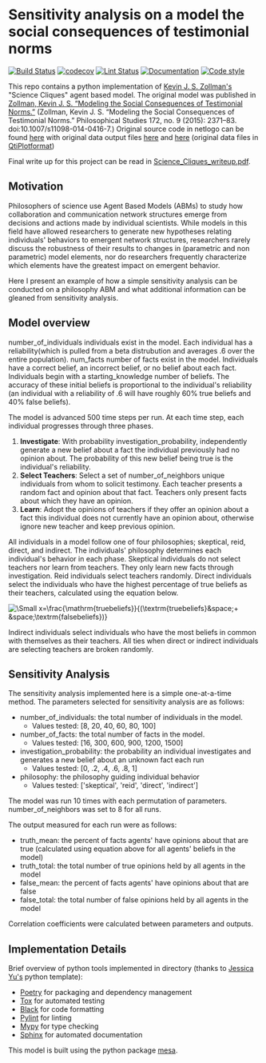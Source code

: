 # Sensitivity analysis on a model the social consequences of testimonial norms

[![Build Status](https://github.com/Jannetty/science_cliques/workflows/build/badge.svg)](https://github.com/Jannetty/science_cliques/actions?query=workflow%3Abuild)
[![codecov](https://codecov.io/gh/Jannetty/science_cliques/branch/main/graph/badge.svg?token=p46b5eTAyy)](https://codecov.io/gh/Jannetty/science_cliques)
[![Lint Status](https://github.com/Jannetty/science_cliques/workflows/lint/badge.svg)](https://github.com/Jannetty/science_cliques/actions?query=workflow%3Alint)
[![Documentation](https://github.com/Jannetty/science_cliques/workflows/documentation/badge.svg)](https://jannetty.github.io/science_cliques/)
[![Code style](https://img.shields.io/badge/code%20style-black-000000.svg)](https://github.com/psf/black)

This repo contains a python implementation of [Kevin J. S. Zollman's](https://www.kevinzollman.com/)
"Science Cliques" agent based model.
The original model was published in 
[Zollman, Kevin J.
S. “Modeling the Social Consequences of 
Testimonial Norms.”](https://www.kevinzollman.com/uploads/5/0/3/6/50361245/zollman_-_modeling_the_social_consequence_of_testimonial_norms.pdf)
(Zollman, Kevin J. S. “Modeling the Social Consequences of Testimonial Norms.” Philosophical Studies 172, no. 9 (2015): 2371–83. doi:10.1007/s11098-014-0416-7.)
Original source code in netlogo can be found [here](https://www.kevinzollman.com/uploads/5/0/3/6/50361245/sciencecliquesv2.nlogo)
with original data output files [here](https://www.kevinzollman.com/uploads/5/0/3/6/50361245/testimonydata.qti) and [here](https://www.kevinzollman.com/uploads/5/0/3/6/50361245/polymorphictestimony.qti) 
(original data files in [QtiPlotformat](http://www.qtiplot.com/))

Final write up for this project can be read in [Science_Cliques_writeup.pdf](Science_Cliques_writeup.pdf).

## Motivation
Philosophers of science use Agent Based Models (ABMs) to study how 
collaboration and communication network structures emerge from decisions and 
actions made by individual scientists. While models in this field have allowed 
researchers to generate new hypotheses relating individuals' behaviors to 
emergent network structures, researchers rarely discuss the robustness of 
their results to changes in (parametric and non parametric) model elements, 
nor do researchers frequently characterize which elements have the greatest 
impact on emergent behavior.

Here I present an example of how a simple sensitivity analysis can be 
conducted on a philosophy ABM and what additional information can be gleaned 
from sensitivity analysis.

## Model overview
number_of_individuals individuals exist in the model. Each individual 
has a reliability(which is pulled from a beta distrubution and averages .6 
over the entire population). num_facts number of facts exist in the
model. Individuals have a correct belief, an incorrect belief, or no 
belief about each fact. Individuals begin with a starting_knowledge number 
of beliefs. The accuracy of these initial beliefs is proportional to the 
individual's reliability (an individual with a reliability of .6 will have 
roughly 60% true beliefs and 40% false beliefs).

The model is advanced 500 time steps per run. At each time step, each 
individual progresses through three phases.
1. **Investigate**: With probability investigation_probability, independently 
   generate a new belief about a fact the individual previously had no 
   opinion about. The probability of this new belief being true is the 
   individual's reliability.
2. **Select Teachers**: Select a set of number_of_neighbors unique individuals 
   from whom to solicit testimony. Each teacher presents a random fact and 
   opinion about that fact. Teachers only present facts about which they 
   have an opinion.
3. **Learn**: Adopt the opinions of teachers if they offer an opinion about 
   a fact this individual does not currently have an opinion about, 
   otherwise ignore new teacher and keep previous opinion.

All individuals in a model follow one of four philosophies; skeptical, reid, 
direct, and indirect. The individuals' philosophy determines each 
individual's behavior in each phase. Skeptical individuals do not 
select teachers nor learn from teachers. They only learn new facts through 
investigation. Reid individuals select teachers randomly. Direct individuals 
select the individuals who have the highest percentage of true beliefs as 
their teachers, calculated using the equation below.

![\Small x=\frac{\mathrm{truebeliefs}}{(\textrm{truebeliefs}&space;&plus;
&space;\textrm{falsebeliefs})}](https://latex.codecogs.com/svg.image?\frac{\mathrm{truebeliefs}}{(\textrm{truebeliefs}&space;&plus;&space;\textrm{falsebeliefs})}) 

Indirect individuals select individuals who have the most beliefs 
in common with themselves as their teachers. All ties when direct or indirect
individuals are selecting teachers are broken randomly.

## Sensitivity Analysis
The sensitivity analysis implemented here is a simple one-at-a-time method.
The parameters selected for sensitivity analysis are as follows:
- number_of_individuals: the total number of individuals in the model. 
  - Values tested: [8, 20, 40, 60, 80, 100]
- number_of_facts: the total number of facts in the model.
  - Values tested: [16, 300, 600, 900, 1200, 1500]
- investigation_probability: the probability an individual investigates and 
  generates a new belief about an unknown fact each run
  - Values tested: [0, .2, .4, .6, .8, 1]
- philosophy: the philosophy guiding individual behavior 
  - Values tested: 
    ['skeptical', 'reid', 'direct', 'indirect']

The model was run 10 times with each permutation of parameters. 
number_of_neighbors was set to 8 for all runs.

The output measured for each run were as follows:
- truth_mean: the percent of facts agents' have opinions about that are true 
  (calculated using equation above for all agents' beliefs in the model)
- truth_total: the total number of true opinions held by all agents in the model
- false_mean: the percent of facts agents' have opinions about that are false
- false_total: the total number of false opinions held by all agents in the 
  model

Correlation coefficients were calculated between parameters and outputs.

## Implementation Details
Brief overview of python tools implemented in directory (thanks to [Jessica 
Yu's](https://github.com/jessicasyu) python template):
- [Poetry](https://python-poetry.org/) for packaging and dependency management
- [Tox](https://tox.readthedocs.io/en/latest/) for automated testing
- [Black](https://black.readthedocs.io/en/stable/) for code formatting
- [Pylint](https://www.pylint.org/) for linting
- [Mypy](http://mypy-lang.org/) for type checking
- [Sphinx](https://www.sphinx-doc.org/) for automated documentation

This model is built using the python package [mesa](https://github.com/projectmesa/mesa).


